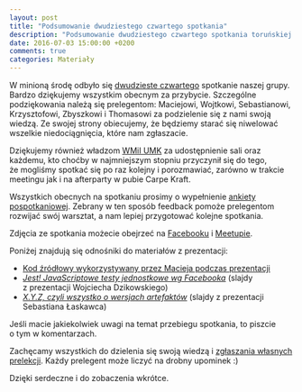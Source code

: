 ```yaml
---
layout: post
title: "Podsumowanie dwudziestego czwartego spotkania"
description: "Podsumowanie dwudziestego czwartego spotkania toruńskiej grupy użytkowników języka Java."
date: 2016-07-03 15:00:00 +0200
comments: true
categories: Materiały
---
```

W&nbsp;minioną środę odbyło się <a href="{{root_url}}/meeting/24/">dwudzieste czwartego</a> spotkanie naszej grupy. Bardzo dziękujemy wszystkim obecnym za przybycie. Szczególne podziękowania należą się prelegentom: Maciejowi, Wojtkowi, Sebastianowi, Krzysztofowi, Zbyszkowi i Thomasowi za podzielenie się z nami swoją wiedzą. Ze swojej strony obiecujemy, że będziemy starać się niwelować wszelkie niedociągnięcia, które nam zgłaszacie.

Dziękujemy również władzom <a href="https://www.mat.umk.pl" target="_blank">WMiI UMK</a> za&nbsp;udostępnienie sali oraz każdemu, kto choćby w&nbsp;najmniejszym stopniu przyczynił się do tego, że&nbsp;mogliśmy spotkać się po raz kolejny i&nbsp;porozmawiać, zarówno w&nbsp;trakcie meetingu jak i&nbsp;na afterparty w&nbsp;pubie Carpe Kraft.

Wszystkich obecnych na&nbsp;spotkaniu prosimy o&nbsp;wypełnienie <a href="http://bit.ly/24-spotkanie-Torun-JUG-ankieta" target="_blank">ankiety pospotkaniowej</a>. Zebrany w&nbsp;ten sposób feedback pomoże prelegentom rozwijać swój warsztat, a&nbsp;nam lepiej przygotować kolejne spotkania. <!--more-->

Zdjęcia ze spotkania możecie obejrzeć na&nbsp;<a href="https://www.facebook.com/tak.dla.juga.w.toruniu/photos/?tab=album&album_id=1774686126088206" target="_blank">Facebooku</a> i&nbsp;<a href="http://www.meetup.com/Torun-JUG/photos/27085053/" target="_blank">Meetupie</a>.

Poniżej znajdują się odnośniki do materiałów z&nbsp;prezentacji:
<ul>
  <li>
    <a href="https://github.com/amossoma/notnullannotations" target="_blank">Kod źródłowy wykorzystywany przez Macieja podczas prezentacji</a>
  </li>
  <li>
    <a href="https://docs.google.com/presentation/d/1rQFj2DdwGYi9wbdV_F7sG3Brnk5iYByqr3a_TIihEHE" target="_blank">
      <em>Jest! JavaScriptowe testy jednostkowe wg Facebooka</em></a> (slajdy z&nbsp;prezentacji Wojciecha Dzikowskiego)
  </li>
	<li>
    <a href="https://prezi.com/_dmxsb_blwtl/versions/" target="_blank">
      <em>X.Y.Z, czyli wszystko o wersjach artefaktów</em></a> (slajdy z&nbsp;prezentacji Sebastiana Łaskawca)
  </li>
</ul>

Jeśli macie jakiekolwiek uwagi na&nbsp;temat przebiegu spotkania, to&nbsp;piszcie o&nbsp;tym w&nbsp;komentarzach.

Zachęcamy wszystkich do dzielenia się swoją wiedzą i&nbsp;<a href="{{root_url}}/speakers/">zgłaszania własnych prelekcji</a>. Każdy prelegent może liczyć na drobny upominek :)

Dzięki serdeczne i&nbsp;do zobaczenia wkrótce.
